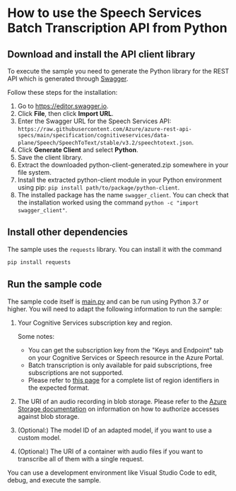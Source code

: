 # How to use the Speech Services Batch Transcription API from Python

## Download and install the API client library

To execute the sample you need to generate the Python library for the REST API which is generated through [Swagger](swagger.io).

Follow these steps for the installation:

1. Go to https://editor.swagger.io.
1. Click **File**, then click **Import URL**.
1. Enter the Swagger URL for the Speech Services API: `https://raw.githubusercontent.com/Azure/azure-rest-api-specs/main/specification/cognitiveservices/data-plane/Speech/SpeechToText/stable/v3.2/speechtotext.json`.
1. Click **Generate Client** and select **Python**.
1. Save the client library.
1. Extract the downloaded python-client-generated.zip somewhere in your file system.
1. Install the extracted python-client module in your Python environment using pip: `pip install path/to/package/python-client`.
1. The installed package has the name `swagger_client`. You can check that the installation worked using the command `python -c "import swagger_client"`.

## Install other dependencies

The sample uses the `requests` library. You can install it with the command

```bash
pip install requests
```

## Run the sample code

The sample code itself is [main.py](python-client/main.py) and can be run using Python 3.7 or higher.
You will need to adapt the following information to run the sample:

1. Your Cognitive Services subscription key and region.
    
    Some notes:

    - You can get the subscription key from the "Keys and Endpoint" tab on your Cognitive Services or Speech resource in the Azure Portal.
    - Batch transcription is only available for paid subscriptions, free subscriptions are not supported.
    - Please refer to [this page](https://docs.microsoft.com/azure/cognitive-services/speech-service/regions#rest-apis) for a complete list of region identifiers in the expected format.

1. The URI of an audio recording in blob storage. Please refer to the [Azure Storage documentation](https://docs.microsoft.com//rest/api/storageservices/authorize-requests-to-azure-storage) on information on how to authorize accesses against blob storage.
1. (Optional:) The model ID of an adapted model, if you want to use a custom model.
1. (Optional:) The URI of a container with audio files if you want to transcribe all of them with a single request.

You can use a development environment like Visual Studio Code to edit, debug, and execute the sample.